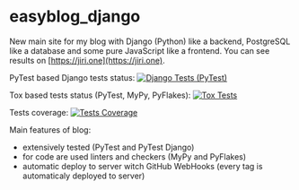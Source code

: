 # easyblog_django
New main site for my blog with Django (Python) like a backend, PostgreSQL like a database and some pure JavaScript like a frontend. You can see results on [https://jiri.one](https://jiri.one).

PyTest based Django tests status: [![Django Tests (PyTest)](https://github.com/jiri-one/easyblog_django/actions/workflows/tests.yml/badge.svg)](https://github.com/jiri-one/easyblog_django/actions/workflows/tests.yml)

Tox based tests status (PyTest, MyPy, PyFlakes): [![Tox Tests](https://github.com/jiri-one/easyblog_django/actions/workflows/tox_tests.yml/badge.svg)](https://github.com/jiri-one/easyblog_django/actions/workflows/tox_tests.yml)

Tests coverage: [![Tests Coverage](https://github.com/jiri-one/easyblog_django/.github/coverage.svg)](https://github.com/jiri-one/easyblog_django/)

Main features of blog:
- extensively tested (PyTest and PyTest Django)
- for code are used linters and checkers (MyPy and PyFlakes)
- automatic deploy to server witch GitHub WebHooks (every tag is automaticaly deployed to server)
